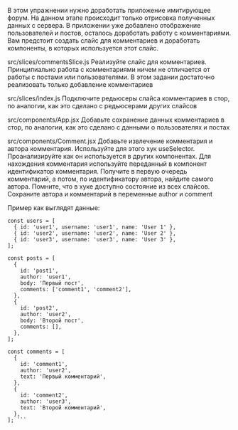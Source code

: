 В этом упражнении нужно доработать приложение имитирующее форум. На данном этапе происходит только отрисовка полученных данных с сервера. В приложении уже добавлено отображение пользователей и постов, осталось доработать работу с комментариями. Вам предстоит создать слайс для комментариев и доработать компоненты, в которых используется этот слайс.

src/slices/commentsSlice.js
Реализуйте слайс для комментариев. Принципиально работа с комментариями ничем не отличается от работы с постами или пользователями. В этом задании достаточно реализовать только добавление комментариев

src/slices/index.js
Подключите редьюсеры слайса комментариев в стор, по аналогии, как это сделано с редьюсерами других слайсов

src/components/App.jsx
Добавьте сохранение данных комментариев в стор, по аналогии, как это сделано с данными о пользователях и постах

src/components/Comment.jsx
Добавьте извлечение комментария и автора комментария. Используйте для этого хук useSelector. Проанализируйте как он используется в других компонентах. Для нахождения комментария используйте переданный в компонент идентификатор комментария. Получите в первую очередь комментарий, а потом, по идентификатору автора, найдите самого автора. Помните, что в хуке доступно состояние из всех слайсов. Сохраните автора и комментарий в переменные author и comment

Пример как выглядят данные:
```
const users = [
  { id: 'user1', username: 'user1', name: 'User 1' },
  { id: 'user2', username: 'user2', name: 'User 2' },
  { id: 'user3', username: 'user3', name: 'User 3' },
];

const posts = [
  {
    id: 'post1',
    author: 'user1',
    body: 'Первый пост',
    comments: ['comment1', 'comment2'],
  },
  {
    id: 'post2',
    author: 'user2',
    body: 'Второй пост',
    comments: [],
  },
];

const comments = [
  {
    id: 'comment1',
    author: 'user2',
    text: 'Первый комментарий',
  },
  {
    id: 'comment2',
    author: 'user3',
    text: 'Второй комментарий',
  },
]; ```